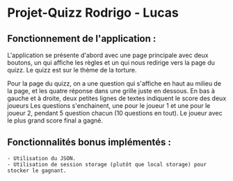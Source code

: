 # Projet-Quizz Rodrigo - Lucas

## Fonctionnement de l'application :
L'application se présente d'abord avec une page principale avec deux boutons, un qui affiche les règles et un qui nous redirige vers la page du quizz. Le quizz est sur le thème de la torture.

Pour la page du quizz, on a une question qui s'affiche en haut au milieu de la page, et les quatre réponse dans une grille juste en dessous.
En bas à gauche et à droite, deux petites lignes de textes indiquent le score des deux joueurs
Les questions s'enchainent, une pour le joueur 1 et une pour le joueur 2, pendant 5 question chacun (10 questions en tout). Le joueur avec le plus grand score final a gagné.

## Fonctionnalités bonus implémentés :
    - Utilisation du JSON.
    - Utilisation de session storage (plutôt que local storage) pour stocker le gagnant.